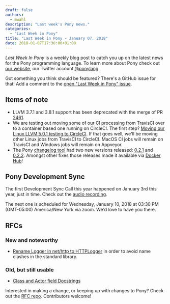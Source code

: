 ```yaml
---
draft: false
authors:
  - mwahl
description: "Last week's Pony news."
categories:
  - "Last Week in Pony"
title: "Last Week in Pony - January 07, 2018"
date: 2018-01-07T17:30:00+01:00
---
```

_Last Week In Pony_ is a weekly blog post to catch you up on the latest news for the Pony programming language. To learn more about Pony check out [our website](https://ponylang.io), our Twitter account [@ponylang](https://twitter.com/ponylang).

Got something you think should be featured? There's a GitHub issue for that! Add a comment to the [open "Last Week in Pony" issue](https://github.com/ponylang/ponylang.github.io/issues?q=is%3Aissue+is%3Aopen+label%3Alast-week-in-pony).

<!-- more -->

## Items of note

- LLVM 3.7.1 and 3.8.1 support has been deprecated with the merge of PR [2461](https://github.com/ponylang/ponyc/pull/2461).
- We are testing out moving some of our CI processing from TravisCI over to a container based one running on CircleCI. The first step? [Moving our Linux LLVM 5.0.1 testing to CircleCI](https://github.com/ponylang/ponyc/pull/2462). If that goes well, we'll be moving other Linux jobs from TravisCI to CircleCI. MacOS CI jobs will remain on TravisCI and Windows jobs will remain on Appveyor.
- The Pony [changelog tool](https://github.com/ponylang/changelog-tool) had two new versions released: [0.2.1](https://github.com/ponylang/changelog-tool/releases/tag/0.2.1) and [0.2.2](https://github.com/ponylang/changelog-tool/releases/tag/0.2.2). Amongst other fixes those releases made it available via [Docker Hub](https://hub.docker.com/r/ponylang/changelog-tool/)!

## Pony Development Sync

The first Development Sync Call this year happened on January 3rd this year, just in time. Check out the [audio recording](https://vimeo.com/915357083).

The next one is scheduled for Wednesday, January 10, 2018 at 03:30 PM (GMT-05:00) America/New York via zoom. We'd love to have you there.

## RFCs

### New and noteworthy

- [Rename Logger in net/http to HTTPLogger](https://github.com/ponylang/rfcs/pull/116) in order to avoid name clashes in the standard library.

### Old, but still usable

- [Class and Actor field Docstrings](https://github.com/ponylang/rfcs/pull/115)

Interested in making a change, or keeping up with changes to Pony? Check out the [RFC repo](https://github.com/ponylang/rfcs). Contributors welcome!
